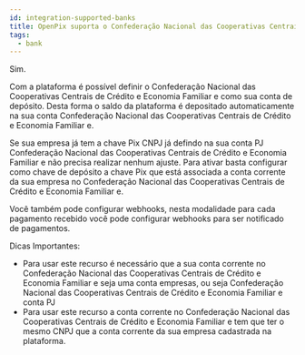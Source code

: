 ```yaml
---
id: integration-supported-banks
title: OpenPix suporta o Confederação Nacional das Cooperativas Centrais de Crédito e Economia Familiar e ?
tags:
  - bank
---
```


Sim.

Com a plataforma é possível definir o Confederação Nacional das Cooperativas Centrais de Crédito e Economia Familiar e como sua conta de depósito. Desta forma o saldo da plataforma é depositado automaticamente na sua conta Confederação Nacional das Cooperativas Centrais de Crédito e Economia Familiar e.

Se sua empresa já tem a chave Pix CNPJ já defindo na sua conta PJ Confederação Nacional das Cooperativas Centrais de Crédito e Economia Familiar e não precisa realizar nenhum ajuste. Para ativar basta configurar como chave de depósito a chave Pix que está associada a conta corrente da sua empresa no Confederação Nacional das Cooperativas Centrais de Crédito e Economia Familiar e.

Você também pode configurar webhooks, nesta modalidade para cada pagamento recebido você pode configurar webhooks para ser notificado de pagamentos.

Dicas Importantes:

- Para usar este recurso é necessário que a sua conta corrente no Confederação Nacional das Cooperativas Centrais de Crédito e Economia Familiar e seja uma conta empresas, ou seja Confederação Nacional das Cooperativas Centrais de Crédito e Economia Familiar e conta PJ
- Para usar este recurso a conta corrente no Confederação Nacional das Cooperativas Centrais de Crédito e Economia Familiar e tem que ter o mesmo CNPJ que a conta corrente da sua empresa cadastrada na plataforma.
